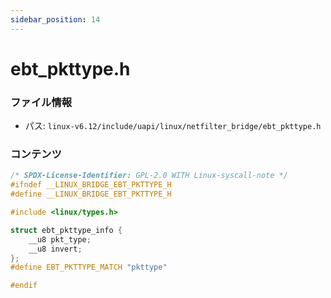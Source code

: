 ```yaml
---
sidebar_position: 14
---
```

# ebt_pkttype.h

### ファイル情報

- パス: `linux-v6.12/include/uapi/linux/netfilter_bridge/ebt_pkttype.h`

### コンテンツ

```h
/* SPDX-License-Identifier: GPL-2.0 WITH Linux-syscall-note */
#ifndef __LINUX_BRIDGE_EBT_PKTTYPE_H
#define __LINUX_BRIDGE_EBT_PKTTYPE_H

#include <linux/types.h>

struct ebt_pkttype_info {
	__u8 pkt_type;
	__u8 invert;
};
#define EBT_PKTTYPE_MATCH "pkttype"

#endif

```
